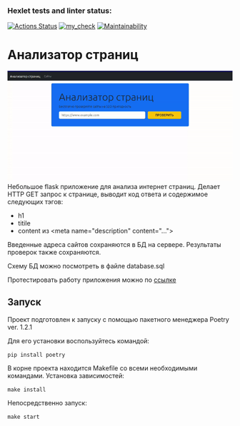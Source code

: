 ### Hexlet tests and linter status:
[![Actions Status](https://github.com/vadim-gusak/python-project-83/workflows/hexlet-check/badge.svg)](https://github.com/vadim-gusak/python-project-83/actions)
[![my_check](https://github.com/vadim-gusak/python-project-83/actions/workflows/my_workflow_check.yml/badge.svg)](https://github.com/vadim-gusak/python-project-83/actions/workflows/my_workflow_check.yml)
[![Maintainability](https://api.codeclimate.com/v1/badges/ab7444570b4be9d66c91/maintainability)](https://codeclimate.com/github/vadim-gusak/python-project-83/maintainability)

# Анализатор страниц
![ezgif.com-gif-maker.gif](./README.gif)
Небольшое flask приложение для анализа интернет страниц. Делает HTTP GET запрос к странице, выводит 
код ответа и содержимое следующих тэгов:
- h1
- titile
- content из \<meta name="description" content="...">

Введенные адреса сайтов сохраняются в БД на сервере. Результаты проверок также сохраняются.

Схему БД можно посмотреть в файле database.sql

Протестировать работу приложения можно по [ссылке](https://page-analyzer.up.railway.app/)

## Запуск

Проект подготовлен к запуску с помощью пакетного менеджера Poetry ver. 1.2.1

Для его установки воспользуйтесь командой:
```commandline
pip install poetry
```
В корне проекта находится Makefile со всеми необходимыми командами. Установка зависимостей:
```commandline
make install
```
Непосредственно запуск:
```commandline
make start
```
